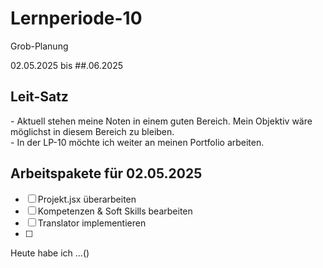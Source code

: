 # Lernperiode-10
Grob-Planung

02.05.2025 bis ##.06.2025

## Leit-Satz

*-* Aktuell stehen meine Noten in einem guten Bereich. Mein Objektiv wäre möglichst in diesem Bereich zu bleiben. </br>
*-* In der LP-10 möchte ich weiter an meinen Portfolio arbeiten.

## Arbeitspakete für 02.05.2025

- [ ] Projekt.jsx überarbeiten
- [ ] Kompetenzen & Soft Skills bearbeiten
- [ ] Translator implementieren
- [ ] 

Heute habe ich ...()
